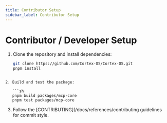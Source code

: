 ```yaml
---
title: Contributor Setup
sidebar_label: Contributor Setup
---
```


# Contributor / Developer Setup

1. Clone the repository and install dependencies:

   ```sh
   git clone https://github.com/Cortex-OS/Cortex-OS.git
   pnpm install
```

2. Build and test the package:

   ```sh
   pnpm build packages/mcp-core
   pnpm test packages/mcp-core
```

3. Follow the [CONTRIBUTING](/docs/references/contributing guidelines for commit style.
